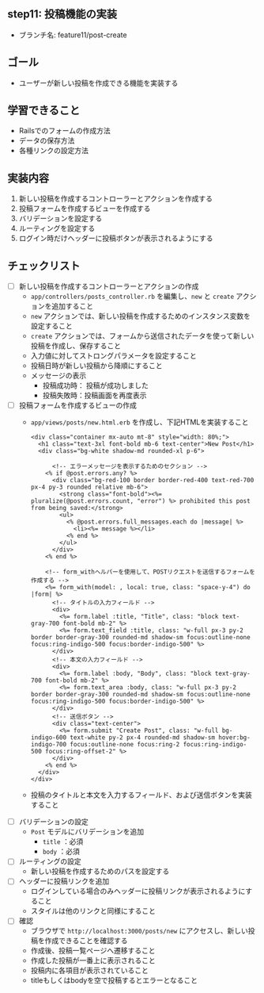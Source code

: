 ## step11: 投稿機能の実装

- ブランチ名: feature11/post-create

## ゴール

- ユーザーが新しい投稿を作成できる機能を実装する

## 学習できること

- Railsでのフォームの作成方法
- データの保存方法
- 各種リンクの設定方法

## 実装内容

1. 新しい投稿を作成するコントローラーとアクションを作成する
2. 投稿フォームを作成するビューを作成する
3. バリデーションを設定する
4. ルーティングを設定する
5. ログイン時だけヘッダーに投稿ボタンが表示されるようにする

## チェックリスト

- [ ]  新しい投稿を作成するコントローラーとアクションの作成
    - `app/controllers/posts_controller.rb` を編集し、`new` と `create` アクションを追加すること
    - `new` アクションでは、新しい投稿を作成するためのインスタンス変数を設定すること
    - `create` アクションでは、フォームから送信されたデータを使って新しい投稿を作成し、保存すること
    - 入力値に対してストロングパラメータを設定すること
    - 投稿日時が新しい投稿から降順にすること
    - メッセージの表示
        - 投稿成功時： 投稿が成功しました
        - 投稿失敗時：投稿画面を再度表示
- [ ]  投稿フォームを作成するビューの作成
    - `app/views/posts/new.html.erb` を作成し、下記HTMLを実装すること
        
        ```
        <div class="container mx-auto mt-8" style="width: 80%;">
          <h1 class="text-3xl font-bold mb-6 text-center">New Post</h1>
          <div class="bg-white shadow-md rounded-xl p-6">
            
              <!-- エラーメッセージを表示するためのセクション -->
            <% if @post.errors.any? %>
              <div class="bg-red-100 border border-red-400 text-red-700 px-4 py-3 rounded relative mb-6">
                <strong class="font-bold"><%= pluralize(@post.errors.count, "error") %> prohibited this post from being saved:</strong>
                <ul>
                  <% @post.errors.full_messages.each do |message| %>
                    <li><%= message %></li>
                  <% end %>
                </ul>
              </div>
            <% end %>
        
            <!-- form_withヘルパーを使用して、POSTリクエストを送信するフォームを作成する -->
            <%= form_with(model: , local: true, class: "space-y-4") do |form| %>
              <!-- タイトルの入力フィールド -->
              <div>
                <%= form.label :title, "Title", class: "block text-gray-700 font-bold mb-2" %>
                <%= form.text_field :title, class: "w-full px-3 py-2 border border-gray-300 rounded-md shadow-sm focus:outline-none focus:ring-indigo-500 focus:border-indigo-500" %>
              </div>
              <!-- 本文の入力フィールド -->
              <div>
                <%= form.label :body, "Body", class: "block text-gray-700 font-bold mb-2" %>
                <%= form.text_area :body, class: "w-full px-3 py-2 border border-gray-300 rounded-md shadow-sm focus:outline-none focus:ring-indigo-500 focus:border-indigo-500" %>
              </div>
              <!-- 送信ボタン -->
              <div class="text-center">
                <%= form.submit "Create Post", class: "w-full bg-indigo-600 text-white py-2 px-4 rounded-md shadow-sm hover:bg-indigo-700 focus:outline-none focus:ring-2 focus:ring-indigo-500 focus:ring-offset-2" %>
              </div>
            <% end %>
          </div>
        </div>
        ```
        
    - 投稿のタイトルと本文を入力するフィールド、および送信ボタンを実装すること
- [ ]  バリデーションの設定
    - `Post` モデルにバリデーションを追加
        - `title` ：必須
        - `body` ：必須
- [ ]  ルーティングの設定
    - 新しい投稿を作成するためのパスを設定する
- [ ]  ヘッダーに投稿リンクを追加
    - ログインしている場合のみヘッダーに投稿リンクが表示されるようにすること
    - スタイルは他のリンクと同様にすること
- [ ]  確認
    - ブラウザで `http://localhost:3000/posts/new` にアクセスし、新しい投稿を作成できることを確認する
    - 作成後、投稿一覧ページへ遷移すること
    - 作成した投稿が一番上に表示されること
    - 投稿内に各項目が表示されていること
    - titleもしくはbodyを空で投稿するとエラーとなること
    